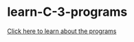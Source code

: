 # learn-C-3-programs
[Click here to learn about the programs](https://medium.com/@samuel.fare/want-to-learn-any-programming-language-write-these-3-simple-apps-5af8cd119921)
